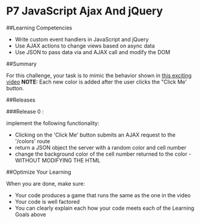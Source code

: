 # P7 JavaScript Ajax And jQuery

##Learning Competencies

  * Write custom event handlers in JavaScript and jQuery
  * Use AJAX actions to change views based on async data
  * Use JSON to pass data via and AJAX call and modify the DOM

##Summary

For this challenge, your task is to mimic the behavior shown in [this exciting video](http://player.vimeo.com/video/65261103) **NOTE:** Each new color is added after the user clicks the "Click Me' button.

##Releases

###Release 0 :

implement the following functionality:

* Clicking on the 'Click Me' button submits an AJAX request to the '/colors' route
* return a JSON object the server with a random color and cell number
* change the background color of the cell number returned to the color - WITHOUT MODIFYING THE HTML

##Optimize Your Learning

When you are done, make sure:

  * Your code produces a game that runs the same as the one in the video
  * Your code is well factored
  * You can clearly explain each how your code meets each of the Learning Goals above
